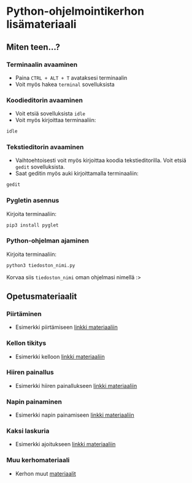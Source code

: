 # Python-ohjelmointikerhon lisämateriaali
## Miten teen...?

### Terminaalin avaaminen
- Paina `CTRL + ALT + T` avataksesi terminaalin
- Voit myös hakea `terminal` sovelluksista

### Koodieditorin avaaminen
- Voit etsiä sovelluksista `idle`
- Voit myös kirjoittaa terminaaliin:
```bash
idle
```
### Tekstieditorin avaaminen
- Vaihtoehtoisesti voit myös kirjoittaa koodia tekstieditorilla. Voit etsiä `gedit` sovelluksista.
- Saat geditin myös auki kirjoittamalla terminaaliin:
```bash
gedit
```

### Pygletin asennus
Kirjoita terminaaliin:
```bash
pip3 install pyglet
```

### Python-ohjelman ajaminen
Kirjoita terminaaliin:
```bash
python3 tiedoston_nimi.py
```
Korvaa siis `tiedoston_nimi` oman ohjelmasi nimellä :>

## Opetusmateriaalit

### Piirtäminen
- Esimerkki piirtämiseen
[linkki materiaaliin](https://github.com/macabre-cs/python-kerhon-demot/blob/main/piirto.py)

### Kellon tikitys
- Esimerkki kelloon
[linkki materiaaliin](https://github.com/macabre-cs/python-kerhon-demot/blob/main/aika.py)

### Hiiren painallus
- Esimerkki hiiren painallukseen
[linkki materiaaliin](https://github.com/macabre-cs/python-kerhon-demot/blob/main/hiiri.py)

### Napin painaminen
- Esimerkki napin painamiseen
[linkki materiaaliin](https://github.com/macabre-cs/python-kerhon-demot/blob/main/napin_painaminen.py)

### Kaksi laskuria
- Esimerkki ajoitukseen [linkki materiaaliin](https://github.com/macabre-cs/python-kerhon-demot/blob/main/ajoitus.py)

### Muu kerhomateriaali
- Kerhon muut [materiaalit](https://linktr.ee/linkkipython)
